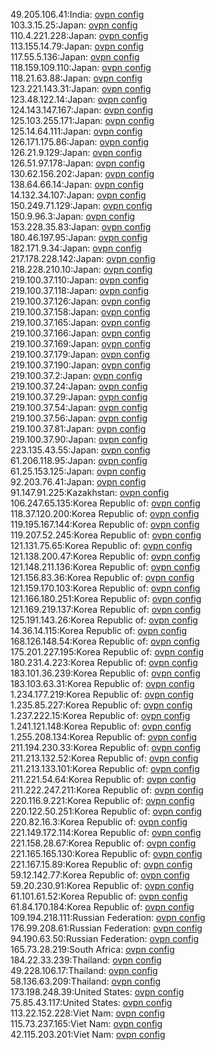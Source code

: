49.205.106.41:India: [ovpn config](vpn/49_205_106_41.ovpn)  
103.3.15.25:Japan: [ovpn config](vpn/103_3_15_25.ovpn)  
110.4.221.228:Japan: [ovpn config](vpn/110_4_221_228.ovpn)  
113.155.14.79:Japan: [ovpn config](vpn/113_155_14_79.ovpn)  
117.55.5.136:Japan: [ovpn config](vpn/117_55_5_136.ovpn)  
118.159.109.110:Japan: [ovpn config](vpn/118_159_109_110.ovpn)  
118.21.63.88:Japan: [ovpn config](vpn/118_21_63_88.ovpn)  
123.221.143.31:Japan: [ovpn config](vpn/123_221_143_31.ovpn)  
123.48.122.14:Japan: [ovpn config](vpn/123_48_122_14.ovpn)  
124.143.147.167:Japan: [ovpn config](vpn/124_143_147_167.ovpn)  
125.103.255.171:Japan: [ovpn config](vpn/125_103_255_171.ovpn)  
125.14.64.111:Japan: [ovpn config](vpn/125_14_64_111.ovpn)  
126.171.175.86:Japan: [ovpn config](vpn/126_171_175_86.ovpn)  
126.21.9.129:Japan: [ovpn config](vpn/126_21_9_129.ovpn)  
126.51.97.178:Japan: [ovpn config](vpn/126_51_97_178.ovpn)  
130.62.156.202:Japan: [ovpn config](vpn/130_62_156_202.ovpn)  
138.64.66.14:Japan: [ovpn config](vpn/138_64_66_14.ovpn)  
14.132.34.107:Japan: [ovpn config](vpn/14_132_34_107.ovpn)  
150.249.71.129:Japan: [ovpn config](vpn/150_249_71_129.ovpn)  
150.9.96.3:Japan: [ovpn config](vpn/150_9_96_3.ovpn)  
153.228.35.83:Japan: [ovpn config](vpn/153_228_35_83.ovpn)  
180.46.197.95:Japan: [ovpn config](vpn/180_46_197_95.ovpn)  
182.171.9.34:Japan: [ovpn config](vpn/182_171_9_34.ovpn)  
217.178.228.142:Japan: [ovpn config](vpn/217_178_228_142.ovpn)  
218.228.210.10:Japan: [ovpn config](vpn/218_228_210_10.ovpn)  
219.100.37.110:Japan: [ovpn config](vpn/219_100_37_110.ovpn)  
219.100.37.118:Japan: [ovpn config](vpn/219_100_37_118.ovpn)  
219.100.37.126:Japan: [ovpn config](vpn/219_100_37_126.ovpn)  
219.100.37.158:Japan: [ovpn config](vpn/219_100_37_158.ovpn)  
219.100.37.165:Japan: [ovpn config](vpn/219_100_37_165.ovpn)  
219.100.37.166:Japan: [ovpn config](vpn/219_100_37_166.ovpn)  
219.100.37.169:Japan: [ovpn config](vpn/219_100_37_169.ovpn)  
219.100.37.179:Japan: [ovpn config](vpn/219_100_37_179.ovpn)  
219.100.37.190:Japan: [ovpn config](vpn/219_100_37_190.ovpn)  
219.100.37.2:Japan: [ovpn config](vpn/219_100_37_2.ovpn)  
219.100.37.24:Japan: [ovpn config](vpn/219_100_37_24.ovpn)  
219.100.37.29:Japan: [ovpn config](vpn/219_100_37_29.ovpn)  
219.100.37.54:Japan: [ovpn config](vpn/219_100_37_54.ovpn)  
219.100.37.56:Japan: [ovpn config](vpn/219_100_37_56.ovpn)  
219.100.37.81:Japan: [ovpn config](vpn/219_100_37_81.ovpn)  
219.100.37.90:Japan: [ovpn config](vpn/219_100_37_90.ovpn)  
223.135.43.55:Japan: [ovpn config](vpn/223_135_43_55.ovpn)  
61.206.118.95:Japan: [ovpn config](vpn/61_206_118_95.ovpn)  
61.25.153.125:Japan: [ovpn config](vpn/61_25_153_125.ovpn)  
92.203.76.41:Japan: [ovpn config](vpn/92_203_76_41.ovpn)  
91.147.91.225:Kazakhstan: [ovpn config](vpn/91_147_91_225.ovpn)  
106.247.65.135:Korea Republic of: [ovpn config](vpn/106_247_65_135.ovpn)  
118.37.120.200:Korea Republic of: [ovpn config](vpn/118_37_120_200.ovpn)  
119.195.167.144:Korea Republic of: [ovpn config](vpn/119_195_167_144.ovpn)  
119.207.52.245:Korea Republic of: [ovpn config](vpn/119_207_52_245.ovpn)  
121.131.75.65:Korea Republic of: [ovpn config](vpn/121_131_75_65.ovpn)  
121.138.200.47:Korea Republic of: [ovpn config](vpn/121_138_200_47.ovpn)  
121.148.211.136:Korea Republic of: [ovpn config](vpn/121_148_211_136.ovpn)  
121.156.83.36:Korea Republic of: [ovpn config](vpn/121_156_83_36.ovpn)  
121.159.170.103:Korea Republic of: [ovpn config](vpn/121_159_170_103.ovpn)  
121.166.180.251:Korea Republic of: [ovpn config](vpn/121_166_180_251.ovpn)  
121.169.219.137:Korea Republic of: [ovpn config](vpn/121_169_219_137.ovpn)  
125.191.143.26:Korea Republic of: [ovpn config](vpn/125_191_143_26.ovpn)  
14.36.14.115:Korea Republic of: [ovpn config](vpn/14_36_14_115.ovpn)  
168.126.148.54:Korea Republic of: [ovpn config](vpn/168_126_148_54.ovpn)  
175.201.227.195:Korea Republic of: [ovpn config](vpn/175_201_227_195.ovpn)  
180.231.4.223:Korea Republic of: [ovpn config](vpn/180_231_4_223.ovpn)  
183.101.36.239:Korea Republic of: [ovpn config](vpn/183_101_36_239.ovpn)  
183.103.63.31:Korea Republic of: [ovpn config](vpn/183_103_63_31.ovpn)  
1.234.177.219:Korea Republic of: [ovpn config](vpn/1_234_177_219.ovpn)  
1.235.85.227:Korea Republic of: [ovpn config](vpn/1_235_85_227.ovpn)  
1.237.222.15:Korea Republic of: [ovpn config](vpn/1_237_222_15.ovpn)  
1.241.121.148:Korea Republic of: [ovpn config](vpn/1_241_121_148.ovpn)  
1.255.208.134:Korea Republic of: [ovpn config](vpn/1_255_208_134.ovpn)  
211.194.230.33:Korea Republic of: [ovpn config](vpn/211_194_230_33.ovpn)  
211.213.132.52:Korea Republic of: [ovpn config](vpn/211_213_132_52.ovpn)  
211.213.133.101:Korea Republic of: [ovpn config](vpn/211_213_133_101.ovpn)  
211.221.54.64:Korea Republic of: [ovpn config](vpn/211_221_54_64.ovpn)  
211.222.247.211:Korea Republic of: [ovpn config](vpn/211_222_247_211.ovpn)  
220.116.9.221:Korea Republic of: [ovpn config](vpn/220_116_9_221.ovpn)  
220.122.50.251:Korea Republic of: [ovpn config](vpn/220_122_50_251.ovpn)  
220.82.16.3:Korea Republic of: [ovpn config](vpn/220_82_16_3.ovpn)  
221.149.172.114:Korea Republic of: [ovpn config](vpn/221_149_172_114.ovpn)  
221.158.28.67:Korea Republic of: [ovpn config](vpn/221_158_28_67.ovpn)  
221.165.165.130:Korea Republic of: [ovpn config](vpn/221_165_165_130.ovpn)  
221.167.15.89:Korea Republic of: [ovpn config](vpn/221_167_15_89.ovpn)  
59.12.142.77:Korea Republic of: [ovpn config](vpn/59_12_142_77.ovpn)  
59.20.230.91:Korea Republic of: [ovpn config](vpn/59_20_230_91.ovpn)  
61.101.61.52:Korea Republic of: [ovpn config](vpn/61_101_61_52.ovpn)  
61.84.170.184:Korea Republic of: [ovpn config](vpn/61_84_170_184.ovpn)  
109.194.218.111:Russian Federation: [ovpn config](vpn/109_194_218_111.ovpn)  
176.99.208.61:Russian Federation: [ovpn config](vpn/176_99_208_61.ovpn)  
94.190.63.50:Russian Federation: [ovpn config](vpn/94_190_63_50.ovpn)  
165.73.28.219:South Africa: [ovpn config](vpn/165_73_28_219.ovpn)  
184.22.33.239:Thailand: [ovpn config](vpn/184_22_33_239.ovpn)  
49.228.106.17:Thailand: [ovpn config](vpn/49_228_106_17.ovpn)  
58.136.63.209:Thailand: [ovpn config](vpn/58_136_63_209.ovpn)  
173.198.248.39:United States: [ovpn config](vpn/173_198_248_39.ovpn)  
75.85.43.117:United States: [ovpn config](vpn/75_85_43_117.ovpn)  
113.22.152.228:Viet Nam: [ovpn config](vpn/113_22_152_228.ovpn)  
115.73.237.165:Viet Nam: [ovpn config](vpn/115_73_237_165.ovpn)  
42.115.203.201:Viet Nam: [ovpn config](vpn/42_115_203_201.ovpn)  
